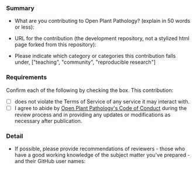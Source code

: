 ### Summary

- What are you contributing to Open Plant Pathology? (explain in 50
words or less):


- URL for the contribution (the development repository, not a stylized html page
forked from this repository):

- Please indicate which category or categories this contribution falls under,
["teaching", "community", "reproducible research"]

### Requirements

Confirm each of the following by checking the box.  This contribution:

- [ ] does not violate the Terms of Service of any service it may interact with.
- [ ] I agree to abide by [Open Plant Pathology's Code of Conduct](conduct.md)
during the review process and in providing any updates or modifications as
necessary after publication.

### Detail

- If possible, please provide recommendations of reviewers - those who have a
good working knowledge of the subject matter you've prepared - and their GitHub
user names:
